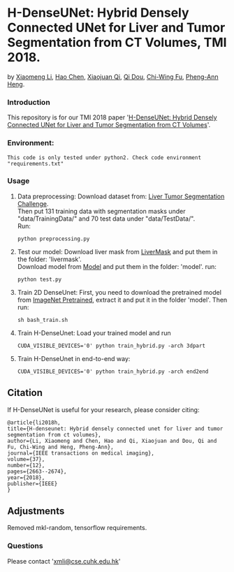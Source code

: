 # H-DenseUNet: Hybrid Densely Connected UNet for Liver and Tumor Segmentation from CT Volumes, TMI 2018. 
by [Xiaomeng Li](https://scholar.google.com/citations?user=uVTzPpoAAAAJ&hl=en), [Hao Chen](http://appsrv.cse.cuhk.edu.hk/~hchen/), [Xiaojuan Qi](https://xjqi.github.io/), [Qi Dou](http://appsrv.cse.cuhk.edu.hk/~qdou/), [Chi-Wing Fu](http://www.cse.cuhk.edu.hk/~cwfu/), [Pheng-Ann Heng](http://www.cse.cuhk.edu.hk/~pheng/). 

### Introduction

This repository is for our TMI 2018 paper '[H-DenseUNet: Hybrid Densely Connected UNet for Liver and Tumor Segmentation from CT Volumes](http://arxiv.org/pdf/1709.07330.pdf)'.

### Environment:
	This code is only tested under python2. Check code environment "requirements.txt"


### Usage


1. Data preprocessing: 
   Download dataset from: [Liver Tumor Segmentation Challenge](https://drive.google.com/drive/folders/0B0vscETPGI1-Q1h1WFdEM2FHSUE).   
   Then put 131 training data with segmentation masks under "data/TrainingData/" and 70 test data under "data/TestData/".  
   Run:
   ```shell 
   python preprocessing.py 
   ```


2. Test our model:
   Download liver mask from [LiverMask](https://drive.google.com/file/d/14HxHiOKcJtpbOOvPqx-4XN7_Jrdy1Fby/view?usp=sharing) and put them in the folder: 'livermask'.   
   Download model from [Model](https://drive.google.com/file/d/1Qo4TFR4hf5wVPJSkMqGMEf4O4GjRHRyU/view?usp=sharing) and put them in the folder: 'model'.
   run:
   ```shell
   python test.py
   ```

3. Train 2D DenseUnet:
    First, you need to download the pretrained model from [ImageNet Pretrained](https://drive.google.com/file/d/1HHiPBKPw539LR0Oj5g1gD3FNRkCsxeGi/view?usp=sharing), extract it and put it in the folder 'model'.
    Then run:
   ```shell
   sh bash_train.sh
   ```

4. Train H-DenseUnet:
    Load your trained model and run   
    
   ```shell
   CUDA_VISIBLE_DEVICES='0' python train_hybrid.py -arch 3dpart
   ```

5. Train H-DenseUnet in end-to-end way:
    
   ```shell
   CUDA_VISIBLE_DEVICES='0' python train_hybrid.py -arch end2end
   ```


## Citation

If H-DenseUNet is useful for your research, please consider citing:

  ```shell
  @article{li2018h,
  title={H-denseunet: Hybrid densely connected unet for liver and tumor segmentation from ct volumes},
  author={Li, Xiaomeng and Chen, Hao and Qi, Xiaojuan and Dou, Qi and Fu, Chi-Wing and Heng, Pheng-Ann},
  journal={IEEE transactions on medical imaging},
  volume={37},
  number={12},
  pages={2663--2674},
  year={2018},
  publisher={IEEE}
  }

  ```

## Adjustments

Removed mkl-random, tensorflow requirements.

### Questions

Please contact 'xmli@cse.cuhk.edu.hk'

